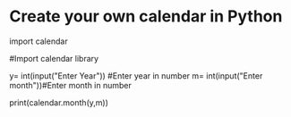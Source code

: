 # Create your own calendar in Python

import calendar

#Import calendar library

y= int(input("Enter Year")) #Enter year in number
m= int(input("Enter month"))#Enter month in number

print(calendar.month(y,m))
